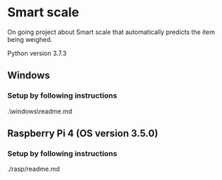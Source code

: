 # Smart scale
On going project about Smart scale that automatically predicts the item being weighed.

Python version 3.7.3
## Windows
### Setup by following instructions
.\windows\readme.md  

## Raspberry Pi 4 (OS version 3.5.0)
### Setup by following instructions
./rasp/readme.md  
